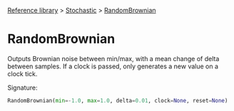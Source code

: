 [Reference library](../index.md) > [Stochastic](index.md) > [RandomBrownian](randombrownian.md)

# RandomBrownian

Outputs Brownian noise between min/max, with a mean change of delta between samples. If a clock is passed, only generates a new value on a clock tick.

Signature:
```python
RandomBrownian(min=-1.0, max=1.0, delta=0.01, clock=None, reset=None)
```
